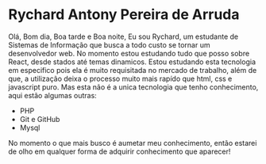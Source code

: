 # Rychard Antony Pereira de Arruda

Olá, Bom dia, Boa tarde e Boa noite, Eu sou Rychard, um estudante de Sistemas de Informação que busca a todo custo se tornar um desenvolvedor web. 
No momento estou estudando tudo que posso sobre React, desde stados até temas dinamicos. Estou estudando esta tecnologia em especifico pois ela é muito requisitada no mercado de trabalho, 
além de que, a utilização deixa o processo muito mais rapído que html, css e javascript puro. 
Mas esta não é a unica tecnologia que tenho conhecimento, aqui estão algumas outras:

- PHP
- Git e GitHub
- Mysql

No momento o que mais busco é aumetar meu conhecimento, então estarei de olho em qualquer forma de adquirir conhecimento que aparecer!
